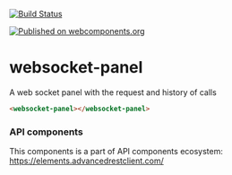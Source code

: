 [![Build Status](https://travis-ci.org/advanced-rest-client/api-url-data-model.svg?branch=stage)](https://travis-ci.org/advanced-rest-client/websocket-panel)

[![Published on webcomponents.org](https://img.shields.io/badge/webcomponents.org-published-blue.svg)](https://www.webcomponents.org/element/advanced-rest-client/websocket-panel)

# websocket-panel

A web socket panel with the request and history of calls

<!---
```
<custom-element-demo>
  <template>
    <link rel="import" href="websocket-panel.html">
    <next-code-block></next-code-block>
  </template>
</custom-element-demo>
```
-->

```html
<websocket-panel></websocket-panel>
```

### API components

This components is a part of API components ecosystem: https://elements.advancedrestclient.com/
